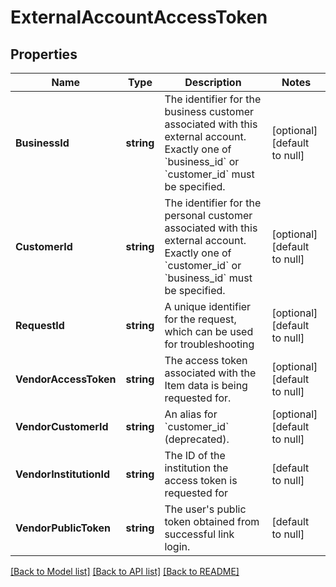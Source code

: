 # ExternalAccountAccessToken

## Properties
Name | Type | Description | Notes
------------ | ------------- | ------------- | -------------
**BusinessId** | **string** | The identifier for the business customer associated with this external account. Exactly one of &#x60;business_id&#x60; or &#x60;customer_id&#x60; must be specified.  | [optional] [default to null]
**CustomerId** | **string** | The identifier for the personal customer associated with this external account. Exactly one of &#x60;customer_id&#x60; or &#x60;business_id&#x60; must be specified.  | [optional] [default to null]
**RequestId** | **string** | A unique identifier for the request, which can be used for troubleshooting | [optional] [default to null]
**VendorAccessToken** | **string** | The access token associated with the Item data is being requested for. | [optional] [default to null]
**VendorCustomerId** | **string** | An alias for &#x60;customer_id&#x60; (deprecated). | [optional] [default to null]
**VendorInstitutionId** | **string** | The ID of the institution the access token is requested for  | [default to null]
**VendorPublicToken** | **string** | The user&#x27;s public token obtained from successful link login.  | [default to null]

[[Back to Model list]](../README.md#documentation-for-models) [[Back to API list]](../README.md#documentation-for-api-endpoints) [[Back to README]](../README.md)

